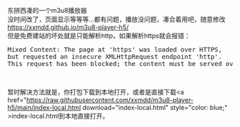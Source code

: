 东拼西凑的一个m3u8播放器<br>
没时间改了，页面显示等等等...都有问题，播放没问题，凑合着用吧，随意修改<br>
https://xxmdd.github.io/m3u8-player-h5/
<br>但是免费建站的坏处就是只能解析http，如果解析https就会报错：
<pre>Mixed Content: The page at 'https' was loaded over HTTPS,
but requested an insecure XMLHttpRequest endpoint 'http'.
This request has been blocked; the content must be served over HTTPS.</pre><br>
暂时解决方法就是，你打包下载到本地打开，或者是直接下载<a href="https://raw.githubusercontent.com/xxmdd/m3u8-player-h5/main/index-local.html download="index-local.html" style="color: blue;" >index-local.html</a>到本地直接打开。<br>
